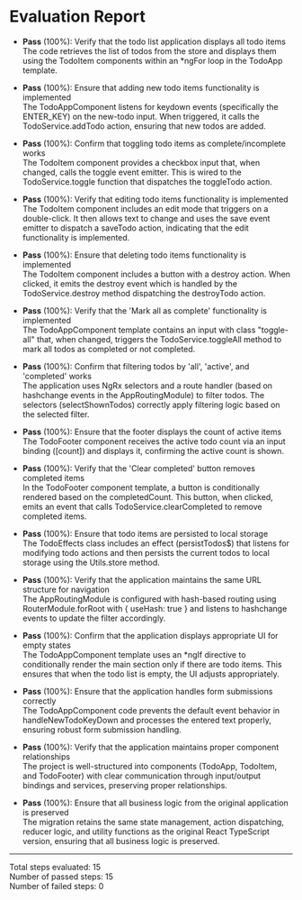 # Evaluation Report

- **Pass** (100%): Verify that the todo list application displays all todo items  
  The code retrieves the list of todos from the store and displays them using the TodoItem components within an *ngFor loop in the TodoApp template.

- **Pass** (100%): Ensure that adding new todo items functionality is implemented  
  The TodoAppComponent listens for keydown events (specifically the ENTER_KEY) on the new-todo input. When triggered, it calls the TodoService.addTodo action, ensuring that new todos are added.

- **Pass** (100%): Confirm that toggling todo items as complete/incomplete works  
  The TodoItem component provides a checkbox input that, when changed, calls the toggle event emitter. This is wired to the TodoService.toggle function that dispatches the toggleTodo action.

- **Pass** (100%): Verify that editing todo items functionality is implemented  
  The TodoItem component includes an edit mode that triggers on a double-click. It then allows text to change and uses the save event emitter to dispatch a saveTodo action, indicating that the edit functionality is implemented.

- **Pass** (100%): Ensure that deleting todo items functionality is implemented  
  The TodoItem component includes a button with a destroy action. When clicked, it emits the destroy event which is handled by the TodoService.destroy method dispatching the destroyTodo action.

- **Pass** (100%): Verify that the 'Mark all as complete' functionality is implemented  
  The TodoAppComponent template contains an input with class "toggle-all" that, when changed, triggers the TodoService.toggleAll method to mark all todos as completed or not completed.

- **Pass** (100%): Confirm that filtering todos by 'all', 'active', and 'completed' works  
  The application uses NgRx selectors and a route handler (based on hashchange events in the AppRoutingModule) to filter todos. The selectors (selectShownTodos) correctly apply filtering logic based on the selected filter.

- **Pass** (100%): Ensure that the footer displays the count of active items  
  The TodoFooter component receives the active todo count via an input binding ([count]) and displays it, confirming the active count is shown.

- **Pass** (100%): Verify that the 'Clear completed' button removes completed items  
  In the TodoFooter component template, a button is conditionally rendered based on the completedCount. This button, when clicked, emits an event that calls TodoService.clearCompleted to remove completed items.

- **Pass** (100%): Ensure that todo items are persisted to local storage  
  The TodoEffects class includes an effect (persistTodos$) that listens for modifying todo actions and then persists the current todos to local storage using the Utils.store method.

- **Pass** (100%): Verify that the application maintains the same URL structure for navigation  
  The AppRoutingModule is configured with hash-based routing using RouterModule.forRoot with { useHash: true } and listens to hashchange events to update the filter accordingly.

- **Pass** (100%): Confirm that the application displays appropriate UI for empty states  
  The TodoAppComponent template uses an *ngIf directive to conditionally render the main section only if there are todo items. This ensures that when the todo list is empty, the UI adjusts appropriately.

- **Pass** (100%): Ensure that the application handles form submissions correctly  
  The TodoAppComponent code prevents the default event behavior in handleNewTodoKeyDown and processes the entered text properly, ensuring robust form submission handling.

- **Pass** (100%): Verify that the application maintains proper component relationships  
  The project is well-structured into components (TodoApp, TodoItem, and TodoFooter) with clear communication through input/output bindings and services, preserving proper relationships.

- **Pass** (100%): Ensure that all business logic from the original application is preserved  
  The migration retains the same state management, action dispatching, reducer logic, and utility functions as the original React TypeScript version, ensuring that all business logic is preserved.

---

Total steps evaluated: 15  
Number of passed steps: 15  
Number of failed steps: 0
